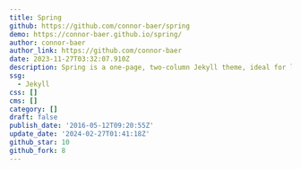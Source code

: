 ```yaml
---
title: Spring
github: https://github.com/connor-baer/spring
demo: https://connor-baer.github.io/spring/
author: connor-baer
author_link: https://github.com/connor-baer
date: 2023-11-27T03:32:07.910Z
description: Spring is a one-page, two-column Jekyll theme, ideal for long-form content.
ssg:
  - Jekyll
css: []
cms: []
category: []
draft: false
publish_date: '2016-05-12T09:20:55Z'
update_date: '2024-02-27T01:41:18Z'
github_star: 10
github_fork: 8
---
```

